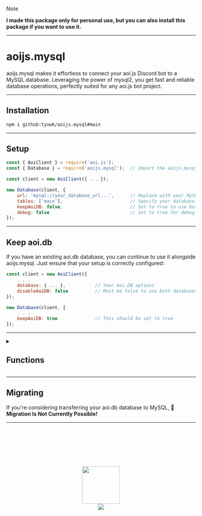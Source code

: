 > [!note]
> **I made this package only for personal use, but you can also install this package if you want to use it.**

---

# aoijs.mysql

aoijs.mysql makes it effortless to connect your aoi.js Discord bot to a MySQL database. Leveraging the power of mysql2, you get fast and reliable database operations, perfectly suited for any aoi.js bot project.</p>

---

## Installation

```bash
npm i github:tyowk/aoijs.mysql#main
```

---

## Setup

```javascript
const { AoiClient } = require('aoi.js');
const { Database } = require('aoijs.mysql');  // Import the aoijs.mysql package

const client = new AoiClient({ ... });

new Database(client, {
    url: 'mysql://your_database_url...',      // Replace with your MySQL server URI
    tables: ['main'],                         // Specify your database tables                              # default is main
    keepAoiDB: false,                         // Set to true to use both aoi.db and MySQL                  # default is false
    debug: false                              // Set to true for debug information during development      # default is false
});
```

---

## Keep aoi.db

If you have an existing aoi.db database, you can continue to use it alongside aoijs.mysql. Just ensure that your setup is correctly configured:

```javascript
const client = new AoiClient({
    . . .
    database: { ... },           // Your Aoi.DB options
    disableAoiDB: false          // Must be false to use both databases
});

new Database(client, {
    . . .
    keepAoiDB: true              // This should be set to true
});
```

---

<details>
<summary>
  
## Functions
</summary>

These 36 custom functions works like a normal existing functions *( only the name and inside the functions are different )* 

And these functions can only work if you set `keepAoiDB` to true<br><br>
```
$mysqlAdvanceCooldown
$mysqlChannelCooldown
$mysqlCloseTicket
$mysqlCooldown
$mysqlCreateTemporaryVar
$mysqlDatabasePing
$mysqlDeleteVar
$mysqlGetChannelVar
$mysqlGetCooldownTime
$mysqlGetGlobalUserVar
$mysqlGetGuildVar
$mysqlGetLeaderboardInfo
$mysqlGetMessageVar
$mysqlGetTimeout
$mysqlGetUserVar
$mysqlGetVar
$mysqlGlobalCooldown
$mysqlGlobalUserLeaderBoard
$mysqlGuildCooldown
$mysqlGuildLeaderBoard
$mysqlIsTicket
$mysqlIsVariableExist
$mysqlNewTicket
$mysqlRawLeaderboard
$mysqlResetGlobalUserVar
$mysqlResetGuildVar
$mysqlResetUserVar
$mysqlSetChannelVar
$mysqlSetGlobalUserVar
$mysqlSetGuildVar
$mysqlSetMessageVar
$mysqlSetUserVar
$mysqlSetVar
$mysqlStopTimeout
$mysqlTimeoutList
$mysqlUserLeaderBoard
```
</details>

---

## Migrating

If you're considering transferring your aoi.db database to MySQL, **🚫 Migration Is Not Currently Possible!**

---

<div align="center">
<br>
<br>
<br>
<br>
<br>
<br>
<img src="https://aoi.js.org/_astro/icon_new.C4KTn9Lv_Z232q1W.webp" width="100">
<br>
<a href="https://aoi.js.org/invite">
<img src="https://img.shields.io/discord/773352845738115102?logo=discord&logoColor=white&color=3182b0&style=for-the-badge">
</a>
</div>
